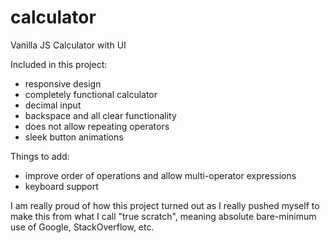 # calculator
Vanilla JS Calculator with UI

Included in this project:
- responsive design
- completely functional calculator
- decimal input
- backspace and all clear functionality
- does not allow repeating operators
- sleek button animations

Things to add:
- improve order of operations and allow multi-operator expressions
- keyboard support

I am really proud of how this project turned out as I really pushed myself to make this from what I call "true scratch", meaning absolute bare-minimum use of Google, StackOverflow, etc. 

